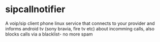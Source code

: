 # sipcallnotifier
A voip/sip client phone linux service that connects to your provider and informs android tv (sony bravia, fire tv etc) about incomming calls, also blocks calls via a blacklist- no more spam
